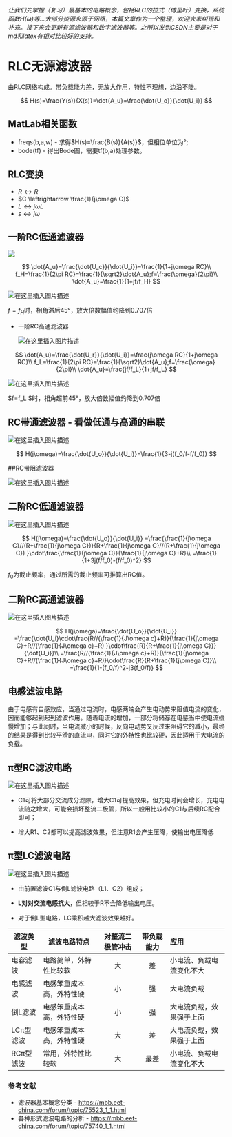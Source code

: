 ﻿*让我们先掌握（复习）最基本的电路概念，包括RLC的拉式（傅里叶）变换，系统函数$H(\omega)$等...大部分资源来源于网络，本篇文章作为一个整理，欢迎大家纠错和补充。接下来会更新有源滤波器和数字滤波器等。之所以发到CSDN主要是对于md和latex有相对比较好的支持。*

# RLC无源滤波器

由RLC网络构成。带负载能力差，无放大作用，特性不理想，边沿不陡。

$$
H(s)=\frac{Y(s)}{X(s)}=\dot{A_u}=\frac{\dot{U_o}}{\dot{U_i}}
$$

## MatLab相关函数

+ freqs(b,a,w) - 求得$H(s)=\frac{B(s)}{A(s)}$，但相位单位为°;
+ bode(tf) - 得出Bode图，需要tf(b,a)处理参数。

## RLC变换

+ $R \leftrightarrow R$
+ $C \leftrightarrow \frac{1}{j\omega C}$
+ $L \leftrightarrow j\omega L$
+ $s \leftrightarrow j\omega$

## 一阶RC低通滤波器

![](https://img-blog.csdnimg.cn/20200412110131638.png#pic_center)

$$
\dot{A_u}=\frac{\dot{U_c}}{\dot{U_i}}=\frac{1}{1+j\omega RC}\\
f_H=\frac{1}{2\pi RC}=\frac{1}{\sqrt2}\dot{A_u};f=\frac{\omega}{2\pi}\\
\dot{A_u}=\frac{1}{1+jf/f_H}
$$

![在这里插入图片描述](https://img-blog.csdnimg.cn/20200412110211367.png?x-oss-process=image/watermark,type_ZmFuZ3poZW5naGVpdGk,shadow_10,text_aHR0cHM6Ly9ibG9nLmNzZG4ubmV0L1dhbmdsZV8w,size_16,color_FFFFFF,t_70#pic_center)

$f=f_H$时，相角滞后45°，放大倍数幅值约降到0.707倍

+ 一阶RC高通滤波器

  ![在这里插入图片描述](https://img-blog.csdnimg.cn/20200412110225941.png#pic_center)

$$
\dot{A_u}=\frac{\dot{U_r}}{\dot{U_i}}=\frac{j\omega RC}{1+j\omega RC}\\
f_L=\frac{1}{2\pi RC}=\frac{1}{\sqrt2}\dot{A_u};f=\frac{\omega}{2\pi}\\
\dot{A_u}=\frac{jf/f_L}{1+jf/f_L}
$$

![在这里插入图片描述](https://img-blog.csdnimg.cn/20200412110237447.png?x-oss-process=image/watermark,type_ZmFuZ3poZW5naGVpdGk,shadow_10,text_aHR0cHM6Ly9ibG9nLmNzZG4ubmV0L1dhbmdsZV8w,size_16,color_FFFFFF,t_70#pic_center)

$f=f_L $时，相角超前45°，放大倍数幅值约降到0.707倍

## RC带通滤波器 - 看做低通与高通的串联

![在这里插入图片描述](https://img-blog.csdnimg.cn/20200412110251817.png#pic_center)

$$
H(j\omega)=\frac{\dot{U_o}}{\dot{U_i}}=\frac{1}{3-j(f_0/f-f/f_0)}
$$

##RC带阻滤波器

![在这里插入图片描述](https://img-blog.csdnimg.cn/20200412110302139.png#pic_center)

## 二阶RC低通滤波器

![在这里插入图片描述](https://img-blog.csdnimg.cn/20200412110333902.png#pic_center)

$$
H(j\omega)=\frac{\dot{U_o}}{\dot{U_i}}
=\frac{\frac{1}{j\omega C}//(R+\frac{1}{j\omega C})}{R+\frac{1}{j\omega C}//(R+\frac{1}{j\omega C})
}\cdot\frac{\frac{1}{j\omega C}}{\frac{1}{j\omega C}+R}\\
=\frac{1}{1+3j(f/f_0)-(f/f_0)^2}
$$

$f_0$为截止频率，通过所需的截止频率可推算出RC值。

## 二阶RC高通滤波器

![在这里插入图片描述](https://img-blog.csdnimg.cn/20200412110426567.png#pic_center)

$$
H(j\omega)=\frac{\dot{U_o}}{\dot{U_i}}
=\frac{\dot{U_i}\cdot\frac{R//(\frac{1}{J\omega c}+R)}{\frac{1}{j\omega C}+R//(\frac{1}{J\omega c}+R)
}\cdot\frac{R}{R+\frac{1}{j\omega C}}}{\dot{U_i}}\\
=\frac{R//(\frac{1}{J\omega c}+R)}{\frac{1}{j\omega C}+R//(\frac{1}{J\omega c}+R)}\cdot\frac{R}{R+\frac{1}{j\omega C}}\\
=\frac{1}{1-(f_0/f)^2-j3(f_0/f)}
$$

## 电感滤波电路

由于电感有自感效应，当通过电流时，电感两端会产生电动势来阻值电流的变化，因而能够起到起到滤波作用。随着电流的增加，一部分将储存在电感当中使电流缓慢增加；与此同时，当电流减小的时候，反向电动势又反过来阻碍它的减小，最终的结果是得到比较平滑的直流电，同时它的外特性也比较硬，因此适用于大电流的负载。

## π型RC滤波电路

![在这里插入图片描述](https://img-blog.csdnimg.cn/20200412110408586.png?x-oss-process=image/watermark,type_ZmFuZ3poZW5naGVpdGk,shadow_10,text_aHR0cHM6Ly9ibG9nLmNzZG4ubmV0L1dhbmdsZV8w,size_16,color_FFFFFF,t_70#pic_center)

+ C1可将大部分交流成分滤除，增大C1可提高效果，但充电时间会增长，充电电流随之增大，可能会损坏整流二极管，所以一般用比较小的C1与后续RC配合即可；

+ 增大R1、C2都可以提高滤波效果，但注意R1会产生压降，使输出电压降低

## π型LC滤波电路

![在这里插入图片描述](https://img-blog.csdnimg.cn/20200412110357561.png?x-oss-process=image/watermark,type_ZmFuZ3poZW5naGVpdGk,shadow_10,text_aHR0cHM6Ly9ibG9nLmNzZG4ubmV0L1dhbmdsZV8w,size_16,color_FFFFFF,t_70#pic_center)

+ 由前置滤波C1与倒L滤波电路（L1、C2）组成；

+ **L对对交流电感抗大**，但相较于R不会降低输出电压。
+ 对于倒L型电路，LC乘积越大滤波效果越好。

| 滤波类型  | 滤波电路特点             | 对整流二极管冲击 | 带负载能力 | 应用                     |
| --------- | ------------------------ | :--------------: | :--------: | :----------------------- |
| 电容滤波  | 电路简单，外特性比较软   |        大        |     差     | 小电流、负载电流变化不大 |
| 电感滤波  | 电感笨重成本高，外特性硬 |        小        |     强     | 大电流负载               |
| 倒L滤波   | 电感笨重成本高，外特性硬 |        小        |     强     | 大电流负载，效果强于上面 |
| LCπ型滤波 | 电感笨重成本高，外特性硬 |        大        |     差     | 大电流负载，效果强于上面 |
| RCπ型滤波 | 常用，外特性比较软       |        大        |    最差    | 小电流、负载电流变化不大 |

### 参考文献

+ 滤波器基本概念分类 - https://mbb.eet-china.com/forum/topic/75523_1_1.html
+ 各种形式滤波电路的分析 - https://mbb.eet-china.com/forum/topic/75740_1_1.html

